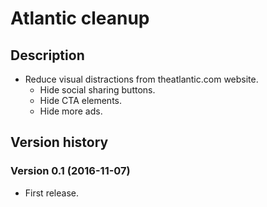 # Atlantic cleanup

## Description

- Reduce visual distractions from theatlantic.com website.
  - Hide social sharing buttons.
  - Hide CTA elements.
  - Hide more ads.

## Version history

### Version 0.1 (2016-11-07)

- First release.
